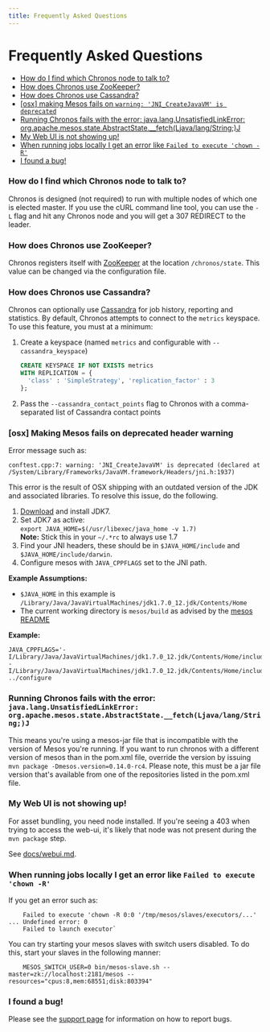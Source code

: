 ```yaml
---
title: Frequently Asked Questions
---
```



# Frequently Asked Questions


* [How do I find which Chronos node to talk to?](#which-node)
* [How does Chronos use ZooKeeper?](#chronos-zookeeper)
* [How does Chronos use Cassandra?](#chronos-cassandra)
* [[osx] making Mesos fails on `warning: 'JNI_CreateJavaVM' is deprecated`](#osx-mesos)
* [Running Chronos fails with the error: java.lang.UnsatisfiedLinkError: org.apache.mesos.state.AbstractState.__fetch(Ljava/lang/String;)J](#running-chronos)
* [My Web UI is not showing up!](#web-ui)
* [When running jobs locally I get an error like `Failed to execute 'chown -R'`](#running-jobs-locally)
* [I found a bug!](#bug)

### <a name="which-node"></a>How do I find which Chronos node to talk to?

Chronos is designed (not required) to run with multiple nodes of which one is elected master.
If you use the cURL command line tool, you can use the `-L` flag and hit any Chronos node and you will get a
307 REDIRECT to the leader.


### <a name="chronos-zookeeper"></a>How does Chronos use ZooKeeper?

Chronos registers itself with [ZooKeeper][ZooKeeper] at the location `/chronos/state`. This value can be changed via the configuration file.

### <a name="chronos-cassandra"></a>How does Chronos use Cassandra?

Chronos can optionally use [Cassandra] for job history, reporting and statistics. By default, Chronos attempts to connect to the `metrics` keyspace.
To use this feature, you must at a minimum:

1. Create a keyspace (named `metrics` and configurable with `--cassandra_keyspace`)
    ```sql
    CREATE KEYSPACE IF NOT EXISTS metrics
    WITH REPLICATION = {
      'class' : 'SimpleStrategy', 'replication_factor' : 3
    };
    ```
1. Pass the `--cassandra_contact_points` flag to Chronos with a comma-separated list of Cassandra contact points

### <a name="osx-mesos"></a>[osx] Making Mesos fails on deprecated header warning

Error message such as:

    conftest.cpp:7: warning: 'JNI_CreateJavaVM' is deprecated (declared at /System/Library/Frameworks/JavaVM.framework/Headers/jni.h:1937)

This error is the result of OSX shipping with an outdated version of the JDK and associated libraries. To resolve this issue, do the following.

1. [Download](http://www.oracle.com/technetwork/java/javase/downloads/index.html) and install JDK7.
2. Set JDK7 as active:  
`export JAVA_HOME=$(/usr/libexec/java_home -v 1.7)`  
**Note:** Stick this in your `~/.*rc` to always use 1.7
3. Find your JNI headers, these should be in `$JAVA_HOME/include` and `$JAVA_HOME/include/darwin`.
4. Configure mesos with `JAVA_CPPFLAGS` set to the JNI path.

**Example Assumptions:**  

* `$JAVA_HOME` in this example is `/Library/Java/JavaVirtualMachines/jdk1.7.0_12.jdk/Contents/Home`
* The current working directory is `mesos/build` as advised by the [mesos README](https://github.com/apache/mesos/blob/trunk/README#L13)  

**Example:**

    JAVA_CPPFLAGS='-I/Library/Java/JavaVirtualMachines/jdk1.7.0_12.jdk/Contents/Home/include/ -I/Library/Java/JavaVirtualMachines/jdk1.7.0_12.jdk/Contents/Home/include/darwin/' ../configure

### <a name="running-chronos"></a>Running Chronos fails with the error: `java.lang.UnsatisfiedLinkError: org.apache.mesos.state.AbstractState.__fetch(Ljava/lang/String;)J`

This means you're using a mesos-jar file that is incompatible with the version of Mesos you're running.
If you want to run chronos with a different version of mesos than in the pom.xml file, override the version by issuing `mvn package -Dmesos.version=0.14.0-rc4`.
Please note, this must be a jar file version that's available from one of the repositories listed in the pom.xml file.


### <a name="web-ui"></a>My Web UI is not showing up!

For asset bundling, you need node installed. If you're seeing a 403 when trying to access the web-ui, it's likely that node was not present during the `mvn package` step.

See [docs/webui.md](http://mesos.github.io/chronos/docs/webui.html).

### <a name="running-jobs-locally"></a>When running jobs locally I get an error like `Failed to execute 'chown -R'`

If you get an error such as:

		Failed to execute 'chown -R 0:0 '/tmp/mesos/slaves/executors/...' ... Undefined error: 0
		Failed to launch executor`

You can try starting your mesos slaves with switch users disabled. To do this, start your slaves in the following manner:  

		MESOS_SWITCH_USER=0 bin/mesos-slave.sh --master=zk://localhost:2181/mesos --resources="cpus:8,mem:68551;disk:803394"

### <a name="bug"></a>I found a bug!

Please see the [support page](http://mesos.github.io/chronos/support.html) for information on how to report bugs.

[ZooKeeper]: https://zookeeper.apache.org/
[Cassandra]: http://cassandra.apache.org
